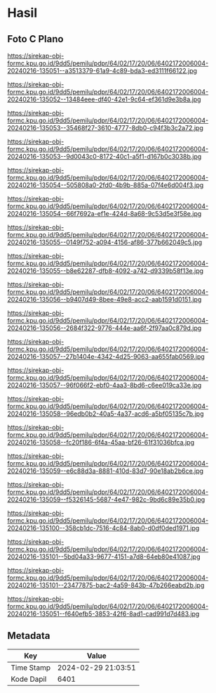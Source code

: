 # Hasil

## Foto C Plano

https://sirekap-obj-formc.kpu.go.id/9dd5/pemilu/pdpr/64/02/17/20/06/6402172006004-20240216-135051--a3513379-61a9-4c89-bda3-ed3111f66122.jpg

https://sirekap-obj-formc.kpu.go.id/9dd5/pemilu/pdpr/64/02/17/20/06/6402172006004-20240216-135052--13484eee-df40-42e1-9c64-ef361d9e3b8a.jpg

https://sirekap-obj-formc.kpu.go.id/9dd5/pemilu/pdpr/64/02/17/20/06/6402172006004-20240216-135053--35468f27-3610-4777-8db0-c94f3b3c2a72.jpg

https://sirekap-obj-formc.kpu.go.id/9dd5/pemilu/pdpr/64/02/17/20/06/6402172006004-20240216-135053--9d0043c0-8172-40c1-a5f1-d167b0c3038b.jpg

https://sirekap-obj-formc.kpu.go.id/9dd5/pemilu/pdpr/64/02/17/20/06/6402172006004-20240216-135054--505808a0-2fd0-4b9b-885a-07f4e6d004f3.jpg

https://sirekap-obj-formc.kpu.go.id/9dd5/pemilu/pdpr/64/02/17/20/06/6402172006004-20240216-135054--66f7692a-ef1e-424d-8a68-9c53d5e3f58e.jpg

https://sirekap-obj-formc.kpu.go.id/9dd5/pemilu/pdpr/64/02/17/20/06/6402172006004-20240216-135055--0149f752-a094-4156-af86-377b662049c5.jpg

https://sirekap-obj-formc.kpu.go.id/9dd5/pemilu/pdpr/64/02/17/20/06/6402172006004-20240216-135055--b8e62287-dfb8-4092-a742-d9339b58f13e.jpg

https://sirekap-obj-formc.kpu.go.id/9dd5/pemilu/pdpr/64/02/17/20/06/6402172006004-20240216-135056--b9407d49-8bee-49e8-acc2-aab1591d0151.jpg

https://sirekap-obj-formc.kpu.go.id/9dd5/pemilu/pdpr/64/02/17/20/06/6402172006004-20240216-135056--2684f322-9776-444e-aa6f-2f97aa0c879d.jpg

https://sirekap-obj-formc.kpu.go.id/9dd5/pemilu/pdpr/64/02/17/20/06/6402172006004-20240216-135057--27b1404e-4342-4d25-9063-aa655fab0569.jpg

https://sirekap-obj-formc.kpu.go.id/9dd5/pemilu/pdpr/64/02/17/20/06/6402172006004-20240216-135057--96f066f2-ebf0-4aa3-8bd6-c6ee019ca33e.jpg

https://sirekap-obj-formc.kpu.go.id/9dd5/pemilu/pdpr/64/02/17/20/06/6402172006004-20240216-135058--96edb0b2-40a5-4a37-acd6-a5bf05135c7b.jpg

https://sirekap-obj-formc.kpu.go.id/9dd5/pemilu/pdpr/64/02/17/20/06/6402172006004-20240216-135058--fc20f186-6f4a-45aa-bf26-61f31036bfca.jpg

https://sirekap-obj-formc.kpu.go.id/9dd5/pemilu/pdpr/64/02/17/20/06/6402172006004-20240216-135059--e6c88d3a-8881-410d-83d7-90e18ab2b6ce.jpg

https://sirekap-obj-formc.kpu.go.id/9dd5/pemilu/pdpr/64/02/17/20/06/6402172006004-20240216-135059--f5326145-5687-4e47-982c-9bd6c89e35b0.jpg

https://sirekap-obj-formc.kpu.go.id/9dd5/pemilu/pdpr/64/02/17/20/06/6402172006004-20240216-135100--358cb1dc-7516-4c84-8ab0-d0df0ded1971.jpg

https://sirekap-obj-formc.kpu.go.id/9dd5/pemilu/pdpr/64/02/17/20/06/6402172006004-20240216-135101--5bd04a33-9677-4151-a7d8-64eb80e41087.jpg

https://sirekap-obj-formc.kpu.go.id/9dd5/pemilu/pdpr/64/02/17/20/06/6402172006004-20240216-135101--23477875-bac2-4a59-843b-47b266eabd2b.jpg

https://sirekap-obj-formc.kpu.go.id/9dd5/pemilu/pdpr/64/02/17/20/06/6402172006004-20240216-135051--f640efb5-3853-42f6-8ad1-cad991d7d483.jpg


## Metadata

| Key        | Value               |
| ---------- | ------------------- |
| Time Stamp | 2024-02-29 21:03:51 |
| Kode Dapil | 6401                |



